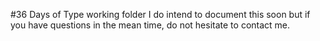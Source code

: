 #36 Days of Type working folder
I do intend to document this soon but if you have questions in the mean time, do not hesitate to contact me.
